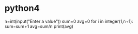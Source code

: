 # python4
n=int(input("Enter a value"))
sum=0
avg=0
for i in integer(1,n+1):
    sum=sum+1
    avg=sum/n
    print(avg)
